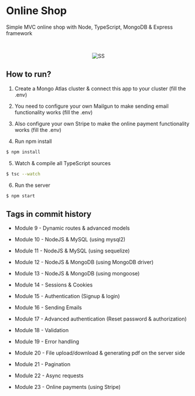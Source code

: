 # Online Shop

Simple MVC online shop with Node, TypeScript, MongoDB & Express framework

<br>

<p align="center">
  <img src="https://i.ibb.co/CzcxYVR/Annotation-2020-08-13-231616.png" alt="SS">
</p>

## How to run?

1. Create a Mongo Atlas cluster & connect this app to your cluster (fill the .env)

2. You need to configure your own Mailgun to make sending email functionality works (fill the .env)

3. Also configure your own Stripe to make the online payment functionality works (fill the .env)

4. Run npm install

```bash 
$ npm install
```

5. Watch & compile all TypeScript sources

```bash 
$ tsc --watch
```

6. Run the server

```bash 
$ npm start
```

## Tags in commit history

- Module 9 - Dynamic routes & advanced models

- Module 10 - NodeJS & MySQL (using mysql2)

- Module 11 - NodeJS & MySQL (using sequelize)

- Module 12 - NodeJS & MongoDB (using MongoDB driver)

- Module 13 - NodeJS & MongoDB (using mongoose)

- Module 14 - Sessions & Cookies

- Module 15 - Authentication (Signup & login)

- Module 16 - Sending Emails

- Module 17 - Advanced authentication (Reset password & authorization)

- Module 18 - Validation

- Module 19 - Error handling

- Module 20 - File upload/download & generating pdf on the server side

- Module 21 - Pagination

- Module 22 - Async requests

- Module 23 - Online payments (using Stripe)